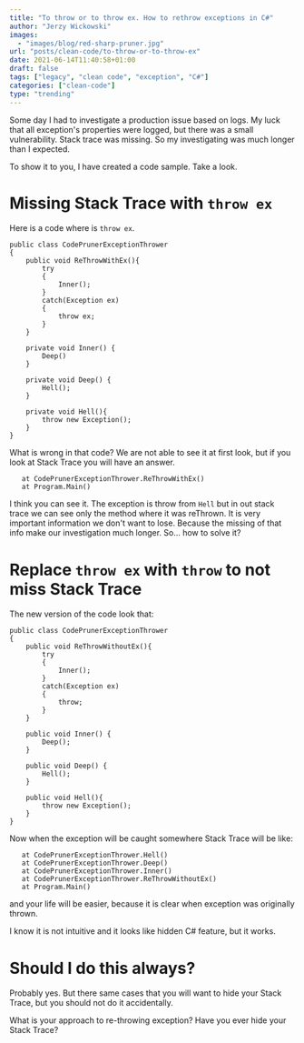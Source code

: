 ```yaml
---
title: "To throw or to throw ex. How to rethrow exceptions in C#"
author: "Jerzy Wickowski"
images:
  - "images/blog/red-sharp-pruner.jpg"
url: "posts/clean-code/to-throw-or-to-throw-ex"
date: 2021-06-14T11:40:58+01:00
draft: false
tags: ["legacy", "clean code", "exception", "C#"]
categories: ["clean-code"]
type: "trending"
---
```


Some day I had to investigate a production issue based on logs. My luck that all exception's properties were logged, but there was a small vulnerability. Stack trace was missing. So my investigating was much longer than I expected.

To show it to you, I have created a code sample. Take a look.

# Missing Stack Trace with `throw ex`
Here is a code where is `throw ex`.
```
public class CodePrunerExceptionThrower
{
	public void ReThrowWithEx(){
		try
		{
			Inner();
		}
		catch(Exception ex)
		{
			throw ex;	
		}
	}
	
	private void Inner() {
		Deep()
	}

    private void Deep() {
        Hell();
    }

    private void Hell(){
        throw new Exception();
    }
}

```
What is wrong in that code? We are not able to see it at first look, but if you look at Stack Trace you will have an answer.

```
   at CodePrunerExceptionThrower.ReThrowWithEx()
   at Program.Main()
```

I think you can see it. The exception is throw from `Hell` but in out stack trace we can see only the method where it was reThrown. It is very important information we don't want to lose. Because the missing of that info make our investigation much longer. So... how to solve it?

# Replace `throw ex` with `throw` to not miss Stack Trace
The new version of the code look that:
```
public class CodePrunerExceptionThrower
{
	public void ReThrowWithoutEx(){
		try
		{
			Inner();
		}
		catch(Exception ex)
		{
			throw;	
		}
	}
	
	public void Inner() {
		Deep();
	}

    public void Deep() {
        Hell();
    }

    public void Hell(){
        throw new Exception();
    }
}
```

Now when the exception will be caught somewhere Stack Trace will be like:
```
   at CodePrunerExceptionThrower.Hell()
   at CodePrunerExceptionThrower.Deep()
   at CodePrunerExceptionThrower.Inner()
   at CodePrunerExceptionThrower.ReThrowWithoutEx()
   at Program.Main()
```
and your life will be easier, because it is clear when exception was originally thrown.

I know it is not intuitive and it looks like hidden C# feature, but it works.

# Should I do this always?
Probably yes. But there same cases that you will want to hide your Stack Trace, but you should not do it accidentally.

What is your approach to re-throwing exception? Have you ever hide your Stack Trace?
